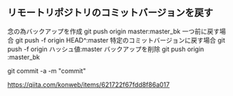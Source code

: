 ## リモートリポジトリのコミットバージョンを戻す

念の為バックアップを作成
git push origin master:master_bk
一つ前に戻す場合
git push -f origin HEAD^:master
特定のコミットバージョンに戻す場合
git push -f origin ハッシュ値:master
バックアップを削除
git push origin :master_bk


git commit -a -m "commit"

https://qiita.com/konweb/items/621722f67fdd8f86a017
